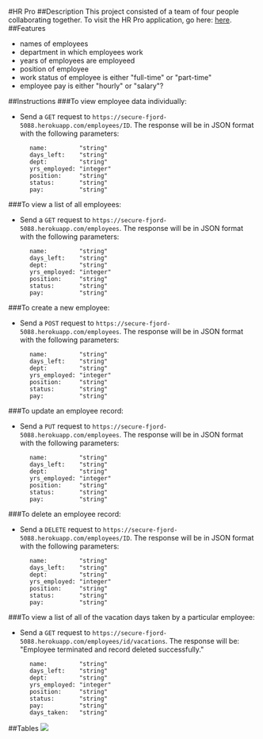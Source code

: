 #HR Pro
##Description
This project consisted of a team of four people collaborating together. To visit the HR Pro application, go here: <a href= "" > here</a>.
##Features
- names of employees
- department in which employees work
- years of employees are employeed
- position of employee
- work status of employee is either "full-time" or "part-time"
- employee pay is either "hourly" or "salary"?

##Instructions
###To view employee data individually:
- Send a `GET` request to `https://secure-fjord-5088.herokuapp.com/employees/ID`. The response will be in JSON format with the following parameters:

```
      name:         "string"
      days_left:    "string"
      dept:         "string"
      yrs_employed: "integer"
      position:     "string"
      status:       "string"
      pay:          "string"

```

###To view a list of all employees:
- Send a `GET` request to `https://secure-fjord-5088.herokuapp.com/employees`. The response will be in JSON format with the following parameters:

```
      name:         "string"
      days_left:    "string"
      dept:         "string"
      yrs_employed: "integer"
      position:     "string"
      status:       "string"
      pay:          "string"

```

###To create a new employee:
- Send a `POST` request to `https://secure-fjord-5088.herokuapp.com/employees`. The response will be in JSON format with the following parameters:

```
      name:         "string"
      days_left:    "string"
      dept:         "string"
      yrs_employed: "integer"
      position:     "string"
      status:       "string"
      pay:          "string"

```

###To update an employee record:
- Send a `PUT` request to `https://secure-fjord-5088.herokuapp.com/employees`. The response will be in JSON format with the following parameters:

```
      name:         "string"
      days_left:    "string"
      dept:         "string"
      yrs_employed: "integer"
      position:     "string"
      status:       "string"
      pay:          "string"

```

###To delete an employee record:
- Send a `DELETE` request to `https://secure-fjord-5088.herokuapp.com/employees/ID`. The response will be in JSON format with the following parameters:

```
      name:         "string"
      days_left:    "string"
      dept:         "string"
      yrs_employed: "integer"
      position:     "string"
      status:       "string"
      pay:          "string"

```

###To view a list of all of the vacation days taken by a particular employee:
- Send a `GET` request to `https://secure-fjord-5088.herokuapp.com/employees/id/vacations`. The response will be: "Employee terminated and record deleted successfully."

```
      name:         "string"
      days_left:    "string"
      dept:         "string"
      yrs_employed: "integer"
      position:     "string"
      status:       "string"
      pay:          "string"
      days_taken:   "string"

```
##Tables
<img src = "./Hackathon(1).png">
